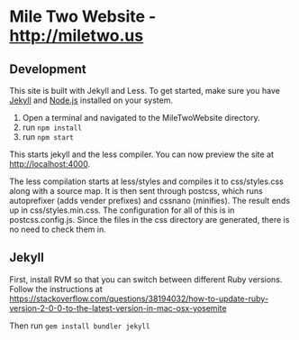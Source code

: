# Mile Two Website - http://miletwo.us

## Development
This site is built with Jekyll and Less. To get started, make sure you have
[Jekyll](https://jekyllrb.com/) and
[Node.js](https://nodejs.org/en/) installed on your system.

1. Open a terminal and navigated to the MileTwoWebsite directory.
2. run `npm install`
3. run `npm start`

This starts jekyll and the less compiler. You can now preview the site at [http://localhost:4000](http://localhost:4000).

The less compilation starts at less/styles and compiles it to css/styles.css along with a source map. It is then sent through postcss, which runs autoprefixer (adds vender prefixes) and cssnano (minifies). The result ends up in css/styles.min.css. The configuration for all of this is in postcss.config.js. Since the files in the css directory are generated, there is no need to check them in.

## Jekyll
First, install RVM so that you can switch between different Ruby versions. Follow
the instructions at https://stackoverflow.com/questions/38194032/how-to-update-ruby-version-2-0-0-to-the-latest-version-in-mac-osx-yosemite

Then run `gem install bundler jekyll`
